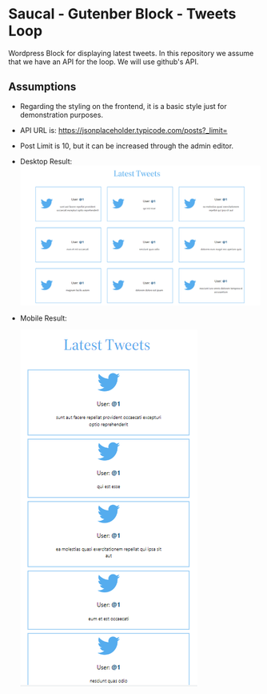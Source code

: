 # Saucal - Gutenber Block - Tweets Loop

Wordpress Block for displaying latest tweets. In this repository we assume that we have an API for the loop. We will use github's API.

## Assumptions

- Regarding the styling on the frontend, it is a basic style just for demonstration purposes.
- API URL is: https://jsonplaceholder.typicode.com/posts?_limit=
- Post Limit is 10, but it can be increased through the admin editor.
- Desktop Result: 
    ![Desktop Tweet Loop](https://raw.githubusercontent.com/StefanosMissin/saucal-tweets-guten-block/main/tweet-loop-desktop.png)

- Mobile Result: 

    ![Mobile Tweet Loop](https://raw.githubusercontent.com/StefanosMissin/saucal-tweets-guten-block/main/tweet-loop-mobile.png)



